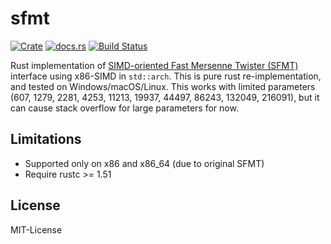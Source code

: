 sfmt
=====

[![Crate](http://meritbadge.herokuapp.com/sfmt)](https://crates.io/crates/sfmt)
[![docs.rs](https://docs.rs/sfmt/badge.svg)](https://docs.rs/sfmt)
[![Build Status](https://dev.azure.com/rust-math/sfmt/_apis/build/status/rust-math.sfmt?branchName=master)](https://dev.azure.com/rust-math/sfmt/_build/latest?definitionId=6&branchName=master)

Rust implementation of [SIMD-oriented Fast Mersenne Twister (SFMT)] interface using x86-SIMD in `std::arch`.
This is pure rust re-implementation, and tested on Windows/macOS/Linux.
This works with limited parameters (607, 1279, 2281, 4253, 11213, 19937, 44497, 86243, 132049, 216091), but it can cause stack overflow for large parameters for now.

[SIMD-oriented Fast Mersenne Twister (SFMT)]: http://www.math.sci.hiroshima-u.ac.jp/~m-mat/MT/SFMT/

Limitations
------------

- Supported only on x86 and x86_64 (due to original SFMT)
- Require rustc >= 1.51

License
--------
MIT-License
